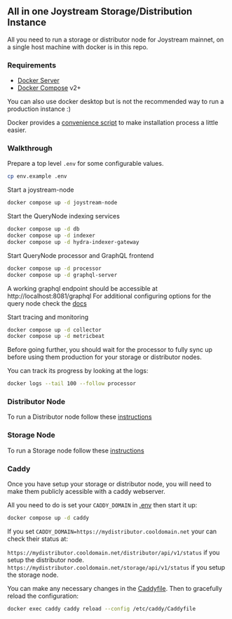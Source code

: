 ## All in one Joystream Storage/Distribution Instance

All you need to run a storage or distributor node for Joystream mainnet, on a single host machine with docker is in this repo.

### Requirements

- [Docker Server](https://docs.docker.com/engine/install/#server)
- [Docker Compose](https://docs.docker.com/compose/install/#install-compose) v2+

You can also use docker desktop but is not the recommended way to run a production instance :)

Docker provides a [convenience script](https://docs.docker.com/engine/install/ubuntu/#install-using-the-convenience-script) to make installation process a little easier.

### Walkthrough

Prepare a top level `.env` for some configurable values.

```sh
cp env.example .env
```

Start a joystream-node

```sh
docker compose up -d joystream-node
```

Start the QueryNode indexing services

```sh
docker compose up -d db
docker compose up -d indexer
docker compose up -d hydra-indexer-gateway
```

Start QueryNode processor and GraphQL frontend

```sh
docker compose up -d processor
docker compose up -d graphql-server
```

A working graphql endpoint should be accessible at http://localhost:8081/graphql
For additional configuring options for the query node check the [docs](./docs/QUERYNODE.md)

Start tracing and monitoring

```sh
docker compose up -d collector
docker compose up -d metricbeat
```

Before going further, you should wait for the processor to fully sync up before using them production for your storage or distributor nodes.

You can track its progress by looking at the logs:

```sh
docker logs --tail 100 --follow processor
```

### Distributor Node

To run a Distributor node follow these [instructions](./docs/DISTRIBUTOR.md)

### Storage Node

To run a Storage node follow these [instructions](./docs/STORAGE.md)

### Caddy

Once you have setup your storage or distributor node, you will need to make them publicly acessible with a caddy webserver.

All you need to do is set your `CADDY_DOMAIN` in [.env](./.env) then start it up:

```sh
docker compose up -d caddy
```

If you set `CADDY_DOMAIN=https://mydistributor.cooldomain.net` your can check their status at:

`https://mydistributor.cooldomain.net/distributor/api/v1/status` if you setup the distributor node.
`https://mydistributor.cooldomain.net/storage/api/v1/status` if you setup the storage node.

You can make any necessary changes in the [Caddyfile](./Caddyfile). Then to gracefully reload the configuration:

```sh
docker exec caddy caddy reload --config /etc/caddy/Caddyfile
```
